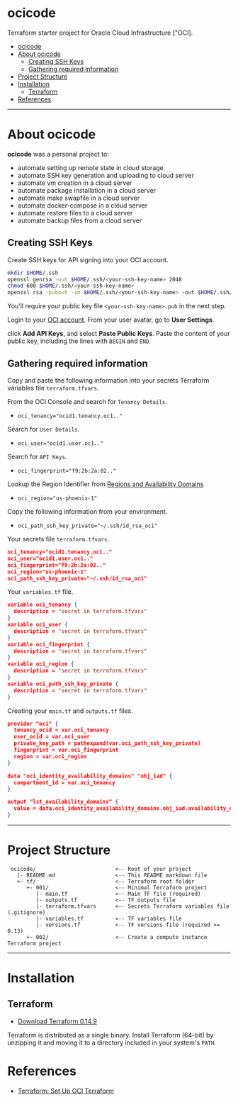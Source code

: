 # ocicode
Terraform starter project for Oracle Cloud Infrastructure ["OCI].

<!-- TOC -->

- [ocicode](#ocicode)
- [About ocicode](#about-ocicode)
  - [Creating SSH Keys](#creating-ssh-keys)
  - [Gathering required information](#gathering-required-information)
- [Project Structure](#project-structure)
- [Installation](#installation)
  - [Terraform](#terraform)
- [References](#references)

<!-- /TOC -->

---
# About ocicode
**ocicode** was a personal project to:
- automate setting up remote state in cloud storage
- automate SSH key generation and uploading to cloud server
- automate vm creation in a cloud server
- automate package installation in a cloud server
- automate make swapfile in a cloud server
- automate docker-compose in a cloud server
- automate restore files to a cloud server
- automate backup files from a cloud server

## Creating SSH Keys

Create SSH keys for API signing into your OCI account.

```bash
mkdir $HOME/.ssh
openssl genrsa -out $HOME/.ssh/<your-ssh-key-name> 2048
chmod 600 $HOME/.ssh/<your-ssh-key-name>
openssl rsa -pubout -in $HOME/.ssh/<your-ssh-key-name> -out $HOME/.ssh/<your-ssh-key-name>.pub
```

You'll require your public key file `<your-ssh-key-name>.pub` in the next step. 

Login to your [OCI account](https://www.oracle.com/sg/cloud/sign-in.html). From your user avatar, go to **User Settings**.

click **Add API Keys**, and select **Paste Public Keys**. Paste the content of your public key, including the lines with `BEGIN` and `END`.

## Gathering required information

Copy and paste the following information into your secrets Terraform variables file `terraform.tfvars`.

From the OCI Console and search for `Tenancy Details`. 

* `oci_tenancy="ocid1.tenancy.oc1.."`

Search for `User Details`. 

* `oci_user="ocid1.user.oc1.."`

Search for `API Keys`.

* `oci_fingerprint="f9:2b:2a:02.."`

Lookup the Region Identifier from [Regions and Availability Domains](https://docs.oracle.com/en-us/iaas/Content/General/Concepts/regions.htm)

* `oci_region="us-phoenix-1"`

Copy the following information from your environment.

* `oci_path_ssh_key_private="~/.ssh/id_rsa_oci"`

Your secrets file `terraform.tfvars`.

```json
oci_tenancy="ocid1.tenancy.oc1.."
oci_user="ocid1.user.oc1.."
oci_fingerprint="f9:2b:2a:02.."
oci_region="us-phoenix-1"
oci_path_ssh_key_private="~/.ssh/id_rsa_oci"
```

Your `variables.tf` file.

```json
variable oci_tenancy {
  description = "secret in terraform.tfvars"
}
variable oci_user {
  description = "secret in terraform.tfvars"
}
variable oci_fingerprint {
  description = "secret in terraform.tfvars"
}
variable oci_region {
  description = "secret in terraform.tfvars"
}
variable oci_path_ssh_key_private {
  description = "secret in terraform.tfvars"
}
```

Creating your `main.tf` and `outputs.tf` files.

```json
provider "oci" {
  tenancy_ocid = var.oci_tenancy
  user_ocid = var.oci_user
  private_key_path = pathexpand(var.oci_path_ssh_key_private)
  fingerprint = var.oci_fingerprint
  region = var.oci_region
}

data "oci_identity_availability_domains" "obj_iad" {
  compartment_id = var.oci_tenancy
}
```

```json
output "lst_availability_domains" {
  value = data.oci_identity_availability_domains.obj_iad.availability_domains
}
```

---
# Project Structure
     ocicode/                         <-- Root of your project
       |- README.md                   <-- This README markdown file
       +- tf/                         <-- Terraform root folder
          +- 001/                     <-- Minimal Terraform project
             |- main.tf               <-- Main TF file (required)
             |- outputs.tf            <-- TF outputs file
             |- terraform.tfvars      <-- Secrets Terraform variables file (.gitignore)
             |- variables.tf          <-- TF variables file
             |- versions.tf           <-- TF versions file (required >= 0.13)
          +- 002/                     <-- Create a compute instance Terraform project

---
# Installation

## Terraform

* [Download Terraform 0.14.9](https://releases.hashicorp.com/terraform)

Terraform is distributed as a single binary. Install Terraform (64-bit) by unzipping it and moving it to a directory included in your system's ```PATH```.

# References

* [Terraform: Set Up OCI Terraform](https://docs.oracle.com/en-us/iaas/developer-tutorials/tutorials/tf-provider/01-summary.htm)
